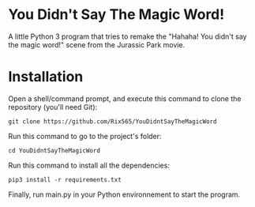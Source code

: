 # You Didn't Say The Magic Word!
A little Python 3 program that tries to remake the "Hahaha! You didn't say the magic word!" scene from the Jurassic Park movie.
# Installation
Open a shell/command prompt, and execute this command to clone the repository (you'll need Git):

`git clone https://github.com/Rix565/YouDidntSayTheMagicWord`

Run this command to go to the project's folder:

`cd YouDidntSayTheMagicWord`

Run this command to install all the dependencies:

`pip3 install -r requirements.txt`

Finally, run main.py in your Python environnement to start the program.
